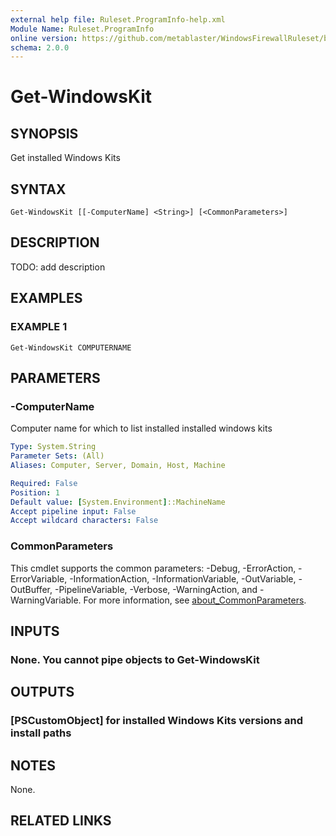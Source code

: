 ```yaml
---
external help file: Ruleset.ProgramInfo-help.xml
Module Name: Ruleset.ProgramInfo
online version: https://github.com/metablaster/WindowsFirewallRuleset/blob/master/Modules/Ruleset.ProgramInfo/Help/en-US/Get-WindowsKit.md
schema: 2.0.0
---
```


# Get-WindowsKit

## SYNOPSIS

Get installed Windows Kits

## SYNTAX

```none
Get-WindowsKit [[-ComputerName] <String>] [<CommonParameters>]
```

## DESCRIPTION

TODO: add description

## EXAMPLES

### EXAMPLE 1

```none
Get-WindowsKit COMPUTERNAME
```

## PARAMETERS

### -ComputerName

Computer name for which to list installed installed windows kits

```yaml
Type: System.String
Parameter Sets: (All)
Aliases: Computer, Server, Domain, Host, Machine

Required: False
Position: 1
Default value: [System.Environment]::MachineName
Accept pipeline input: False
Accept wildcard characters: False
```

### CommonParameters

This cmdlet supports the common parameters: -Debug, -ErrorAction, -ErrorVariable, -InformationAction, -InformationVariable, -OutVariable, -OutBuffer, -PipelineVariable, -Verbose, -WarningAction, and -WarningVariable. For more information, see [about_CommonParameters](http://go.microsoft.com/fwlink/?LinkID=113216).

## INPUTS

### None. You cannot pipe objects to Get-WindowsKit

## OUTPUTS

### [PSCustomObject] for installed Windows Kits versions and install paths

## NOTES

None.

## RELATED LINKS
